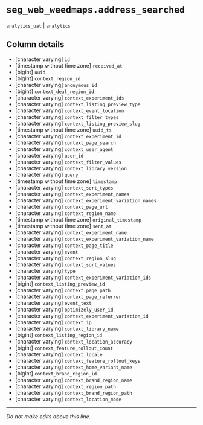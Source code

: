 # `seg_web_weedmaps.address_searched`
`analytics_uat` | `analytics`

## Column details
* [character varying] `id`
* [timestamp without time zone] `received_at`
* [bigint]    `uuid`
* [bigint]    `context_region_id`
* [character varying] `anonymous_id`
* [bigint]    `context_deal_region_id`
* [character varying] `context_experiment_ids`
* [character varying] `context_listing_preview_type`
* [character varying] `context_event_location`
* [character varying] `context_filter_types`
* [character varying] `context_listing_preview_slug`
* [timestamp without time zone] `uuid_ts`
* [character varying] `context_experiment_id`
* [character varying] `context_page_search`
* [character varying] `context_user_agent`
* [character varying] `user_id`
* [character varying] `context_filter_values`
* [character varying] `context_library_version`
* [character varying] `query`
* [timestamp without time zone] `timestamp`
* [character varying] `context_sort_types`
* [character varying] `context_experiment_names`
* [character varying] `context_experiment_variation_names`
* [character varying] `context_page_url`
* [character varying] `context_region_name`
* [timestamp without time zone] `original_timestamp`
* [timestamp without time zone] `sent_at`
* [character varying] `context_experiment_name`
* [character varying] `context_experiment_variation_name`
* [character varying] `context_page_title`
* [character varying] `event`
* [character varying] `context_region_slug`
* [character varying] `context_sort_values`
* [character varying] `type`
* [character varying] `context_experiment_variation_ids`
* [bigint]    `context_listing_preview_id`
* [character varying] `context_page_path`
* [character varying] `context_page_referrer`
* [character varying] `event_text`
* [character varying] `optimizely_user_id`
* [character varying] `context_experiment_variation_id`
* [character varying] `context_ip`
* [character varying] `context_library_name`
* [bigint]    `context_listing_region_id`
* [character varying] `context_location_accuracy`
* [bigint]    `context_feature_rollout_count`
* [character varying] `context_locale`
* [character varying] `context_feature_rollout_keys`
* [character varying] `context_home_variant_name`
* [bigint]    `context_brand_region_id`
* [character varying] `context_brand_region_name`
* [character varying] `context_region_path`
* [character varying] `context_brand_region_path`
* [character varying] `context_location_mode`

-------------------------------------------------------------------------------
*Do not make edits above this line.*
